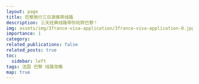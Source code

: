 ```yaml
---
layout: page
title: 巴黎旅行三日游推荐线路
description: 三天经典线路带你玩转巴黎！
img: assets/img/3france-visa-application/3france-visa-application-0.jpg
importance: 1
category: 
related_publications: false
related_posts: true
toc:
  sidebar: left
tags: 法国 巴黎 线路攻略
map: true
---
```

